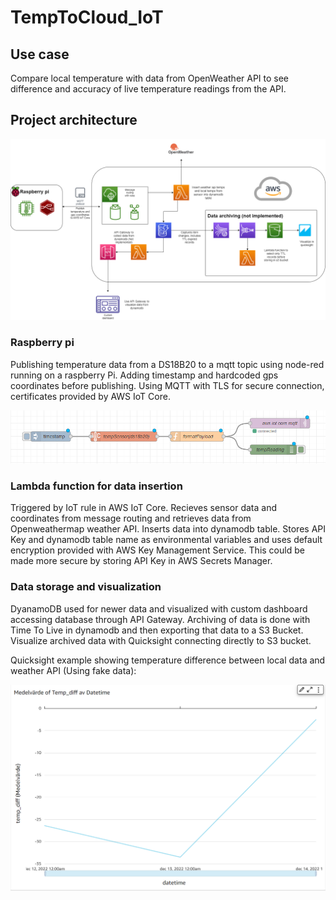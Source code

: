 # TempToCloud_IoT

## Use case

Compare local temperature with data from OpenWeather API to see difference and accuracy of live temperature readings from the API.

## Project architecture

![diagram](project_architecture.png)

### Raspberry pi

Publishing temperature data from a DS18B20 to a mqtt topic using node-red running on a raspberry Pi. Adding timestamp and hardcoded gps coordinates before publishing. Using MQTT with TLS for secure connection, certificates provided by AWS IoT Core.

![node_red_flow](node-red_flow_test.PNG)

### Lambda function for data insertion

Triggered by IoT rule in AWS IoT Core. Recieves sensor data and coordinates from message routing and retrieves data from Openweathermap weather API. Inserts data into dynamodb table. Stores API Key and dynamodb table name as environmental variables and uses default encryption provided with AWS Key Management Service. This could be made more secure by storing API Key in AWS Secrets Manager.

### Data storage and visualization

DyanamoDB used for newer data and visualized with custom dashboard accessing database through API Gateway. Archiving of data is done with Time To Live in dynamodb and then exporting that data to a S3 Bucket. Visualize archived data with Quicksight connecting directly to S3 bucket. 

Quicksight example showing temperature difference between local data and weather API (Using fake data):

![quicksight_example](quicksight_temp_diff.PNG)

